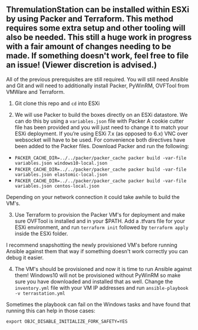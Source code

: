## ThremulationStation can be installed within ESXi by using Packer and Terraform. This method requires some extra setup and other tooling will also be needed. This still a huge work in progress with a fair amount of changes needing to be made. If something doesn't work, feel free to file an issue! (Viewer discretion is advised.) ##

All of the previous prerequisites are still required. You will still need Ansible and Git and will need to additionally install Packer, PyWinRM, OVFTool from VMWare and Terraform.

1. Git clone this repo and `cd` into ESXi

2. We will use Packer to build the boxes directly on an ESXi datastore. We can do this by using a `variables.json` file with Packer A cookie cutter file has been provided and you will just need to change it to match your ESXi deployment. If you’re using ESXi 7.x (as opposed to 6.x) VNC over websocket will have to be used. For convenience both directives have been added to the Packer files. Download Packer and run the following: 
- `PACKER_CACHE_DIR=../../packer/packer_cache packer build -var-file variables.json windows10-local.json`
- `PACKER_CACHE_DIR=../../packer/packer_cache packer build -var-file variables.json elastomic-local.json`
- `PACKER_CACHE_DIR=../../packer/packer_cache packer build -var-file variables.json centos-local.json`

Depending on your network connection it could take awhile to build the VM's. 

3. Use Terraform to provision the Packer VM's for deployment and make sure OVFTool is installed and in your $PATH. Add a .tfvars file for your ESXi environment, and run `terraform init` followed by `terraform apply` inside the ESXi folder. 

I recommend snapshotting the newly provisioned VM's before running Ansible against them that way if something doesn't work correctly you can debug it easier.

4. The VM's should be provisioned and now it is time to run Ansible against them! Windows10 will not be provisioned without PyWinRM so make sure you have downloaded and installed that as well. Change the `inventory.yml` file with your VM IP addresses and run `ansible-playbook -v terrastation.yml`

Sometimes the playbook can fail on the Windows tasks and have found that running this can help in those cases: 

`export OBJC_DISABLE_INITIALIZE_FORK_SAFETY=YES`

